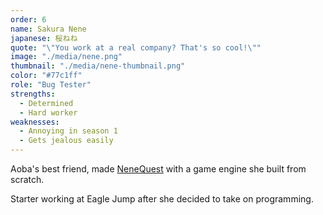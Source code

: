 ```yaml
---
order: 6
name: Sakura Nene
japanese: 桜ねね
quote: "\"You work at a real company? That's so cool!\""
image: "./media/nene.png"
thumbnail: "./media/nene-thumbnail.png"
color: "#77c1ff"
role: "Bug Tester"
strengths:
  - Determined
  - Hard worker
weaknesses:
  - Annoying in season 1
  - Gets jealous easily
---
```


Aoba's best friend, made [NeneQuest](https://github.com/echoffee/nene-quest) 
with a game engine she built from scratch.

Starter working at Eagle Jump after she decided to take on programming.
